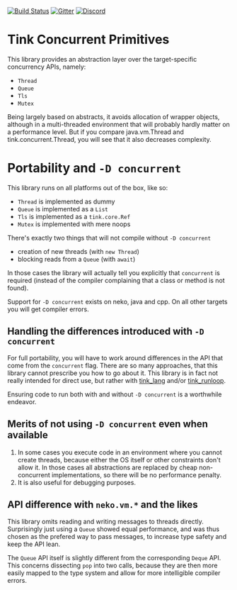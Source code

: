 [![Build Status](https://github.com/haxetink/tink_core/actions/workflows/ci.yml/badge.svg)](https://github.com/haxetink/tink_concurrent/actions)
[![Gitter](https://img.shields.io/gitter/room/haxetink/public?logo=gitter&)](https://gitter.im/haxetink/public)
[![Discord](https://img.shields.io/discord/162395145352904705.svg?logo=discord&logoColor=white&label=discord)](https://discord.com/channels/162395145352904705/579634919576436736)

# Tink Concurrent Primitives

This library provides an abstraction layer over the target-specific concurrency APIs, namely:
	
- `Thread`
- `Queue`
- `Tls`
- `Mutex`

Being largely based on abstracts, it avoids allocation of wrapper objects, although in a multi-threaded environment that will probably hardly matter on a performance level. But if you compare java.vm.Thread and tink.concurrent.Thread, you will see that it also decreases complexity.

# Portability and `-D concurrent`

This library runs on all platforms out of the box, like so:
	
- `Thread` is implemented as dummy
- `Queue` is implemented as a `List`
- `Tls` is implemented as a `tink.core.Ref`
- `Mutex` is implemented with mere noops

There's exactly two things that will not compile without `-D concurrent`

- creation of new threads (with `new Thread`)
- blocking reads from a `Queue` (with `await`)

In those cases the library will actually tell you explicitly that `concurrent` is required (instead of the compiler complaining that a class or method is not found).

Support for `-D concurrent` exists on neko, java and cpp. On all other targets you will get compiler errors. 

## Handling the differences introduced with `-D concurrent`

For full portability, you will have to work around differences in the API that come from the `concurrent` flag. There are so many approaches, that this library cannot prescribe you how to go about it. This library is in fact not really intended for direct use, but rather with [tink_lang](http://haxetink.org/tink_lang) and/or [tink_runloop](http://haxetink.org/tink_runloop).
	
Ensuring code to run both with and without `-D concurrent` is a worthwhile endeavor.

## Merits of not using `-D concurrent` even when available

1. In some cases you execute code in an environment where you cannot create threads, because either the OS itself or other constraints don't allow it. In those cases all abstractions are replaced by cheap non-concurrent implementations, so there will be no performance penalty.
2. It is also useful for debugging purposes.

## API difference with `neko.vm.*` and the likes

This library omits reading and writing messages to threads directly. Surprisingly just using a `Queue` showed equal performance, and was thus chosen as the prefered way to pass messages, to increase type safety and keep the API lean.

The `Queue` API itself is slightly different from the corresponding `Deque` API. This concerns dissecting `pop` into two calls, because they are then more easily mapped to the type system and allow for more intelligible compiler errors.
